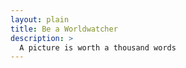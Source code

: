 ```yaml
---
layout: plain
title: Be a Worldwatcher
description: >
  A picture is worth a thousand words
---
```

